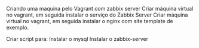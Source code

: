 Criando uma maquina pelo Vagrant com zabbix server
Criar máquina virtual no vagrant, em seguida instalar o serviço do Zabbix Server
Criar máquina virtual no vagrant, em seguida instalar o nginx com site template de exemplo.

Criar script para:
Instalar o mysql
Instalar o zabbix-server